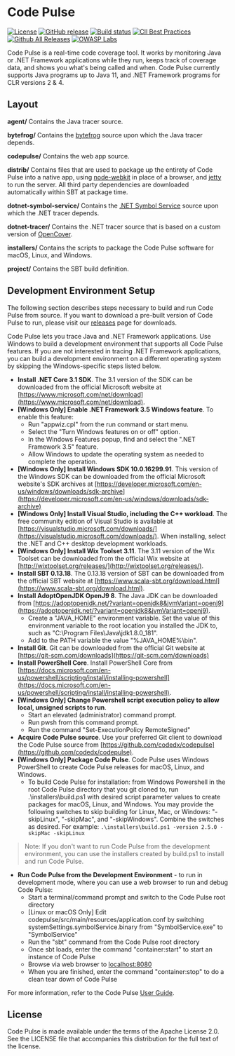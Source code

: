 # Code Pulse

[![License](https://img.shields.io/badge/License-Apache%202.0-blue.svg)](https://opensource.org/licenses/Apache-2.0) [![GitHub release](https://img.shields.io/github/release/codedx/codepulse.svg)](https://github.com/codedx/codepulse/releases) [![Build status](https://ci.appveyor.com/api/projects/status/ifckp12pjgi96jxs?svg=true)](https://ci.appveyor.com/project/CodeDx/codepulse) [![CII Best Practices](https://bestpractices.coreinfrastructure.org/projects/1760/badge)](https://bestpractices.coreinfrastructure.org/projects/1760) [![Github All Releases](https://img.shields.io/github/downloads/codedx/codepulse/total.svg)](https://github.com/codedx/codepulse) [![OWASP Labs](https://img.shields.io/badge/owasp-labs%20project-f7b73c.svg)](https://www.owasp.org/index.php/OWASP_Project_Inventory#tab=Labs_Projects)

Code Pulse is a real-time code coverage tool. It works by monitoring Java or .NET Framework applications while they run, keeps track of coverage data, and shows you what's being called and when. Code Pulse currently supports Java programs up to Java 11, and .NET Framework programs for CLR versions 2 & 4.

## Layout

**agent/** Contains the Java tracer source.

**bytefrog/** Contains the [bytefrog](https://github.com/codedx/bytefrog) source upon which the Java tracer depends.

**codepulse/** Contains the web app source.

**distrib/** Contains files that are used to package up the entirety of Code Pulse into a native app, using [node-webkit](https://github.com/rogerwang/node-webkit) in place of a browser, and [jetty](http://www.eclipse.org/jetty/) to run the server. All third party dependencies are downloaded automatically within SBT at package time.

**dotnet-symbol-service/** Contains the [.NET Symbol Service](https://github.com/codedx/dotnet-symbol-service) source upon which the .NET tracer depends.

**dotnet-tracer/** Contains the .NET tracer source that is based on a custom version of [OpenCover](https://github.com/codedx/opencover).

**installers/** Contains the scripts to package the Code Pulse software for macOS, Linux, and Windows.

**project/** Contains the SBT build definition.

## Development Environment Setup
The following section describes steps necessary to build and run Code Pulse from source. If you want to download a pre-built version of Code Pulse to run, please visit our [releases](https://github.com/codedx/codepulse/releases) page for downloads.

Code Pulse lets you trace Java and .NET Framework applications. Use Windows to build a development environment that supports all Code Pulse features. If you are not interested in tracing .NET Framework applications, you can build a development environment on a different operating system by skipping the Windows-specific steps listed below.

* **Install .NET Core 3.1 SDK**. The 3.1 version of the SDK can be downloaded from the official Microsoft website at [https://www.microsoft.com/net/download](https://www.microsoft.com/net/download).
* **[Windows Only] Enable .NET Framework 3.5 Windows feature**. To enable this feature:
  - Run "appwiz.cpl" from the run command or start menu.
  - Select the "Turn Windows features on or off" option.
  - In the Windows Features popup, find and select the ".NET Framework 3.5" feature.
  - Allow Windows to update the operating system as needed to complete the operation.
* **[Windows Only] Install Windows SDK 10.0.16299.91**. This version of the Windows SDK can be downloaded from the official Microsoft website's SDK archives at [https://developer.microsoft.com/en-us/windows/downloads/sdk-archive](https://developer.microsoft.com/en-us/windows/downloads/sdk-archive)
* **[Windows Only] Install Visual Studio, including the C++ workload**. The free community edition of Visual Studio is available at [https://visualstudio.microsoft.com/downloads/](https://visualstudio.microsoft.com/downloads/). When installing, select the .NET and C++ desktop development workloads.
* **[Windows Only] Install Wix Toolset 3.11**. The 3.11 version of the Wix Toolset can be downloaded from the official Wix website at [http://wixtoolset.org/releases/](http://wixtoolset.org/releases/).
* **Install SBT 0.13.18**. The 0.13.18 version of SBT can be downloaded from the official SBT website at [https://www.scala-sbt.org/download.html](https://www.scala-sbt.org/download.html).
* **Install AdoptOpenJDK OpenJ9 8**. The Java JDK can be downloaded from [https://adoptopenjdk.net/?variant=openjdk8&jvmVariant=openj9](https://adoptopenjdk.net/?variant=openjdk8&jvmVariant=openj9).
  - Create a "JAVA_HOME" environment variable. Set the value of this environment variable to the root location you installed the JDK to, such as "C:\Program Files\Java\jdk1.8.0_181".
  - Add to the PATH variable the value "%JAVA_HOME%\bin".
* **Install Git**. Git can be downloaded from the official Git website at [https://git-scm.com/downloads](https://git-scm.com/downloads)
* **Install PowerShell Core**. Install PowerShell Core from [https://docs.microsoft.com/en-us/powershell/scripting/install/installing-powershell](https://docs.microsoft.com/en-us/powershell/scripting/install/installing-powershell).
* **[Windows Only] Change Powershell script execution policy to allow local, unsigned scripts to run**.
  - Start an elevated (administrator) command prompt.
  - Run pwsh from this command prompt.
  - Run the command "Set-ExecutionPolicy RemoteSigned"
* **Acquire Code Pulse source**. Use your preferred Git client to download the Code Pulse source from [https://github.com/codedx/codepulse](https://github.com/codedx/codepulse).
* **[Windows Only] Package Code Pulse**. Code Pulse uses Windows PowerShell to create Code Pulse releases for macOS, Linux, and Windows.
  - To build Code Pulse for installation: from Windows Powershell in the root Code Pulse directory that you git cloned to, run .\installers\build.ps1 with desired script parameter values to create packages for macOS, Linux, and Windows. You may provide the following switches to skip building for Linux, Mac, or Windows: "-skipLinux", "-skipMac", and "-skipWindows". Combine the switches as desired. For example: `.\installers\build.ps1 -version 2.5.0 -skipMac -skipLinux`
> Note: If you don't want to run Code Pulse from the development environment, you can use the installers created by build.ps1 to install and run Code Pulse.

* **Run Code Pulse from the Development Environment** - to run in development mode, where you can use a web browser to run and debug Code Pulse:
  - Start a terminal/command prompt and switch to the Code Pulse root directory
  - [Linux or macOS Only] Edit codepulse/src/main/resources/application.conf by switching systemSettings.symbolService.binary from "SymbolService.exe" to "SymbolService"
  - Run the "sbt" command from the Code Pulse root directory
  - Once sbt loads, enter the command "container:start" to start an instance of Code Pulse
  - Browse via web browser to [localhost:8080](http://localhost:8080)
  - When you are finished, enter the command "container:stop" to do a clean tear down of Code Pulse

For more information, refer to the Code Pulse [User Guide](https://github.com/codedx/codepulse/wiki/user-guide).

## License

Code Pulse is made available under the terms of the Apache License 2.0. See the LICENSE file that accompanies this distribution for the full text of the license.
